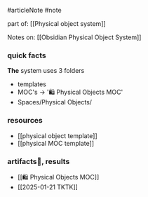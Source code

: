 #articleNote #note

part of: [[Physical object system]]

Notes on: [[Obsidian Physical Object System]]

### quick facts

**The** system uses 3 folders
- templates
- MOC's -> '🛍️ Physical Objects MOC'
- Spaces/Physical Objects/

### resources
- [[physical object template]]
- [[physical MOC template]]

### artifacts🔹, results
- [[🛍️ Physical Objects MOC]]
- [[2025-01-21 TKTK]]
